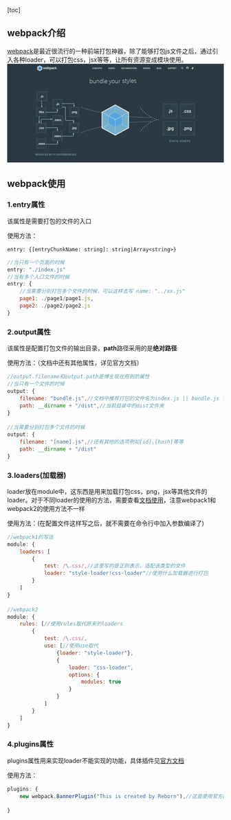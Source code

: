 [toc]
## webpack介绍
[webpack](https://webpack.js.org/)是最近很流行的一种前端打包神器，除了能够打包js文件之后，通过引入各种loader，可以打包css，jsx等等，让所有资源变成模块使用。
![webpack](images/webpack.png)

## webpack使用

### 1.entry属性
该属性是需要打包的文件的入口

使用方法：
```
entry: {[entryChunkName: string]: string|Array<string>}
```
```javascript
//当只有一个页面的时候
entry: "./index.js"
//当有多个入口文件的时候
entry: {
    //当需要分别打包多个文件的时候，可以这样去写 name: "../xx.js"
    page1: ./page1/page1.js,
    page2: ./page2/page2.js
}
```
### 2.output属性
该属性是配置打包文件的输出目录，**path**路径采用的是**绝对路径**

使用方法：（文档中还有其他属性，详见官方文档）
```javascript
//output.filename和output.path是博主现在用到的属性
//当只有一个文件的时候
output: {
    filename: "bundle.js",//文档中推荐打包的文件名为index.js || bundle.js || main.js
    path: __dirname + "/dist",//当前目录中的dist文件夹
}

//当需要分别打包多个文件的时候
output: {
    filename: "[name].js",//还有其他的选项例如[id],[hash]等等
    path: __dirname + "/dist"
}
```

### 3.loaders(加载器)
loader放在module中，这东西是用来加载打包css，png，jsx等其他文件的loader。对于不同loader的使用的方法，需要查看[文档使用](http://www.css88.com/doc/webpack2/loaders/)，注意webpack1和webpack2的使用方法不一样

使用方法：(在配置文件这样写之后，就不需要在命令行中加入参数编译了)
```javascript
//webpack1的写法
module: {
    loaders: [
        {
            test: /\.css/,//这里写的是正则表示，适配该类型的文件
            loader: "style-loader!css-loader"//使用什么加载器进行打包
        }
    ]
}

//webpack2
module: {
    rules: [//使用rules取代原来的loaders
        {
            test: /\.css/,
            use: [//使用use取代
                {loader: "style-loader"},
                {
                    loader: "css-loader",
                    options: {
                        modules: true
                    }
                }
            ]
        }
    ]
}
```

### 4.plugins属性
plugins属性用来实现loader不能实现的功能，具体插件见[官方文档](http://www.css88.com/doc/webpack2/plugins/)

使用方法：
```javascript
plugins: {
    new webpack.BannerPlugin("This is created by Reborn"),//这是使用官方的插件，用于在打包文件顶部中输入信息
    
}
```